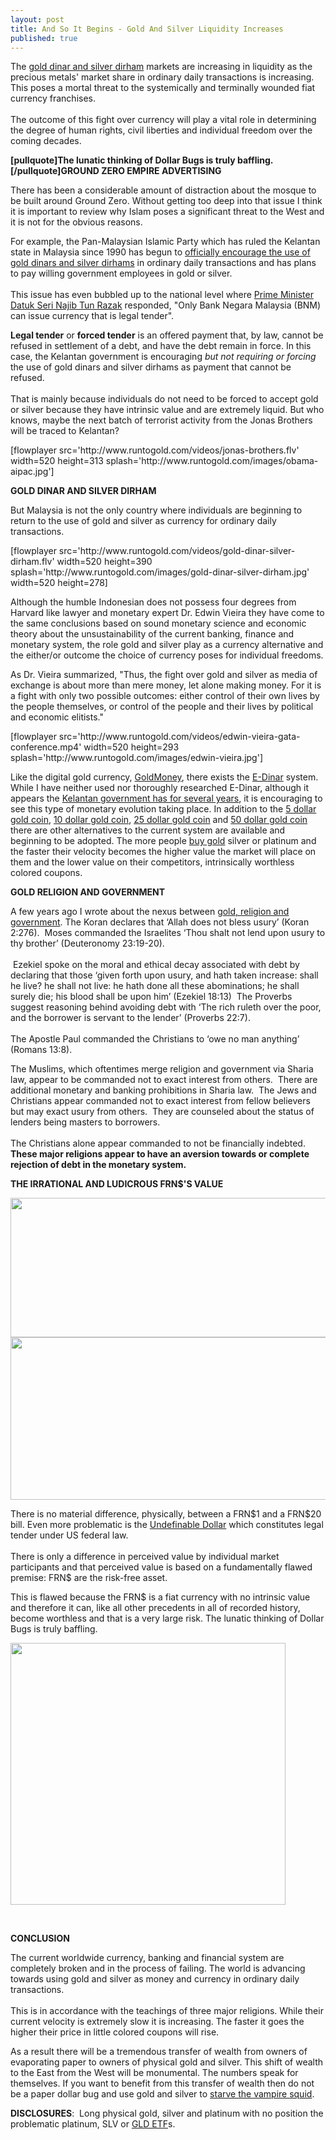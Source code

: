 ```yaml
---
layout: post
title: And So It Begins - Gold And Silver Liquidity Increases
published: true
---
```

<p>The <a title="gold dinar silver dirham" href="http://www.runtogold.com/2010/08/gold-dinar-silver-dirham/" target="_blank">gold dinar and silver dirham</a> markets are increasing in liquidity as the precious metals' market share in ordinary daily transactions is increasing. This poses a mortal threat to the systemically and terminally wounded fiat currency franchises.<br/><br/> The outcome of this fight over currency will play a vital role in determining the degree of human rights, civil liberties and individual freedom over the coming decades.<img src="{{ site.baseurl }}/images/190810.jpg" border="0" alt="" width="1" height="1" /></p>
<p><strong>[pullquote]The lunatic thinking of Dollar Bugs is truly baffling.[/pullquote]GROUND ZERO EMPIRE ADVERTISING</strong></p>
<p>There has been a considerable amount of distraction about the mosque to be built around Ground Zero. Without getting too deep into that issue I think it is important to review why Islam poses a significant threat to the West and it is not for the obvious reasons.</p>
<p>For example, the Pan-Malaysian Islamic Party which has ruled the Kelantan state in Malaysia since 1990 has begun to <a title="government use gold and silver" href="http://www.google.com/hostednews/ap/article/ALeqM5iSb9KMh7TzPxrCK2wi5JlhutZdhAD9HIE6K80" target="_blank">officially encourage the use of gold dinars and silver dirhams</a> in ordinary daily transactions and has plans to pay willing government employees in gold or silver. <br/><br/>This issue has even bubbled up to the national level where <a title="prime minister gold and silver" href="http://www.bernama.com.my/bernama/v5/newsgeneral.php?id=521270" target="_blank">Prime Minister Datuk Seri Najib Tun Razak</a> responded, "Only Bank Negara Malaysia (BNM) can issue currency that is legal tender".</p>
<p><strong>Legal tender</strong> or <strong>forced tender</strong> is an offered payment that, by law, cannot be refused in settlement of a debt, and have the debt remain in force. In this case, the Kelantan government is encouraging <em>but not requiring or forcing</em> the use of gold dinars and silver dirhams as payment that cannot be refused.<br/><br/> That is mainly because individuals do not need to be forced to accept gold or silver because they have intrinsic value and are extremely liquid. But who knows, maybe the next batch of terrorist activity from the Jonas Brothers will be traced to Kelantan?</p>
<p>[flowplayer src='http://www.runtogold.com/videos/jonas-brothers.flv' width=520 height=313 splash='http://www.runtogold.com/images/obama-aipac.jpg']</p>
<p><strong>GOLD DINAR AND SILVER DIRHAM</strong></p>
<p>But Malaysia is not the only country where individuals are beginning to return to the use of gold and silver as currency for ordinary daily transactions.</p>
<p>[flowplayer src='http://www.runtogold.com/videos/gold-dinar-silver-dirham.flv' width=520 height=390 splash='http://www.runtogold.com/images/gold-dinar-silver-dirham.jpg' width=520 height=278]</p>
<p>Although the humble Indonesian does not possess four degrees from Harvard like lawyer and monetary expert Dr. Edwin Vieira they have come to the same conclusions based on sound monetary science and economic theory about the unsustainability of the current banking, finance and monetary system, the role gold and silver play as a currency alternative and the either/or outcome the choice of currency poses for individual freedoms.</p>
<p>As Dr. Vieira summarized, "Thus, the fight over gold and silver as media of exchange is about more than mere money, let alone making money. For it is a fight with only two possible outcomes: either control of their own lives by the people themselves, or control of the people and their lives by political and economic elitists."</p>
<p>[flowplayer src='http://www.runtogold.com/videos/edwin-vieira-gata-conference.mp4' width=520 height=293 splash='http://www.runtogold.com/images/edwin-vieira.jpg']</p>
<p>Like the digital gold currency, <a title="goldmoney" href="http://www.runtogold.com/goldmoney" target="_blank">GoldMoney</a>, there exists the <a title="e-dinar" href="http://www.e-dinar.com/html/" target="_blank">E-Dinar</a> system. While I have neither used nor thoroughly researched E-Dinar, although it appears the <a title="kelantan government e-dinar" href="http://www.e-dinar.com/html/img/kelantan.jpg" target="_blank">Kelantan government has for several years</a>, it is encouraging to see this type of monetary evolution taking place. In addition to the <a title="5 dollar gold coin" href="http://www.runtogold.com/how-to-buy-gold-or-silver/5-dollar-gold-coin-value-gold-coin-dealer/" target="_blank">5 dollar gold coin</a>, <a title="10 dollar gold coin" href="http://www.runtogold.com/how-to-buy-gold-or-silver/10-dollar-gold-coin-value-gold-coin-dealer/" target="_blank">10 dollar gold coin</a>, <a title="25 dollar gold coin" href="http://www.runtogold.com/how-to-buy-gold-or-silver/25-dollar-gold-coin-value-gold-coin-dealer/" target="_blank">25 dollar gold coin</a> and <a title="50 dollar gold coin" href="http://www.runtogold.com/how-to-buy-gold-or-silver/50-dollar-gold-coin-value-gold-coin-dealer/" target="_blank">50 dollar gold coin</a> there are other alternatives to the current system are available and beginning to be adopted. The more people <a title="buy gold" href="http://www.runtogold.com/how-to-buy-gold-or-silver/" target="_blank">buy gold</a> silver or platinum and the faster their velocity becomes the higher value the market will place on them and the lower value on their competitors, intrinsically worthless colored coupons.</p>
<p><strong>GOLD RELIGION AND GOVERNMENT</strong></p>
<p>A few years ago I wrote about the nexus between <a title="gold religion government" href="http://www.runtogold.com/2008/12/gold-religion-and-government/" target="_blank">gold, religion and government</a>. The Koran declares that ‘Allah does not bless usury’ (Koran 2:276).  Moses commanded the Israelites ‘Thou shalt not lend upon usury to thy brother’ (Deuteronomy 23:19-20). <br/><br/> Ezekiel spoke on the moral and ethical decay associated with debt by declaring that those ‘given forth upon usury, and hath taken increase: shall he live? he shall not live: he hath done all these abominations; he shall surely die; his blood shall be upon him’ (Ezekiel 18:13)  The Proverbs suggest reasoning behind avoiding debt with ‘The rich ruleth over the poor, and the borrower is servant to the lender’ (Proverbs 22:7).  <br/><br/>The Apostle Paul commanded the Christians to ‘owe no man anything’ (Romans 13:8).</p>
<p>The Muslims, which oftentimes merge religion and government via Sharia law, appear to be commanded not to exact interest from others.  There are additional monetary and banking prohibitions in Sharia law.  The Jews and Christians appear commanded not to exact interest from fellow believers but may exact usury from others.  They are counseled about the status of lenders being masters to borrowers.  <br/><br/>The Christians alone appear commanded to not be financially indebted. <strong> These major religions appear to have an aversion towards or complete rejection of debt in the monetary system.</strong></p>
<p><strong>THE IRRATIONAL AND LUDICROUS FRN$'S VALUE</strong></p>
<p><img class="aligncenter" title="$1 bill" src="{{ site.baseurl }}/images/$1.jpg" alt="" width="520" height="223" /><img class="aligncenter" title="$20 bill" src="{{ site.baseurl }}/images/$20.jpg" alt="" width="520" height="260" /></p>
<p>There is no material difference, physically, between a FRN$1 and a FRN$20 bill. Even more problematic is the <a title="undefinable dollar" href="http://www.runtogold.com/2009/05/define-the-dollar-or-else/" target="_blank">Undefinable Dollar</a> which constitutes legal tender under US federal law. <br/><br/>There is only a difference in perceived value by individual market participants and that perceived value is based on a fundamentally flawed premise: FRN$ are the risk-free asset.</p>
<p>This is flawed because the FRN$ is a fiat currency with no intrinsic value and therefore it can, like all other precedents in all of recorded history, become worthless and that is a very large risk. The lunatic thinking of Dollar Bugs is truly baffling.</p>
<p><img class="aligncenter" title="dollar bug" src="{{ site.baseurl }}/images/dollar-bug-v-gold-bug.jpg" alt="" width="440" height="419" /></p>
<p><strong><br />
</strong></p>
<p><strong>CONCLUSION</strong></p>
<p>The current worldwide currency, banking and financial system are completely broken and in the process of failing. The world is advancing towards using gold and silver as money and currency in ordinary daily transactions.<br/><br/> This is in accordance with the teachings of three major religions. While their current velocity is extremely slow it is increasing. The faster it goes the higher their price in little colored coupons will rise.</p>
<p>As a result there will be a tremendous transfer of wealth from owners of evaporating paper to owners of physical gold and silver. This shift of wealth to the East from the West will be monumental. The numbers speak for themselves. If you want to benefit from this transfer of wealth then do not be a paper dollar bug and use gold and silver to <a title="starve vampire squid" href="http://www.runtogold.com/2009/11/starving-the-vampire-squids/" target="_blank">starve the vampire squid</a>.</p>
<p><strong>DISCLOSURES</strong>:  Long physical gold, silver and platinum with no position the problematic platinum, SLV or <a title="gold etf" href="http://www.runtogold.com/2008/12/a-problem-with-gld-and-slv-etfs/" target="_blank">GLD ETF</a>s.</p>
